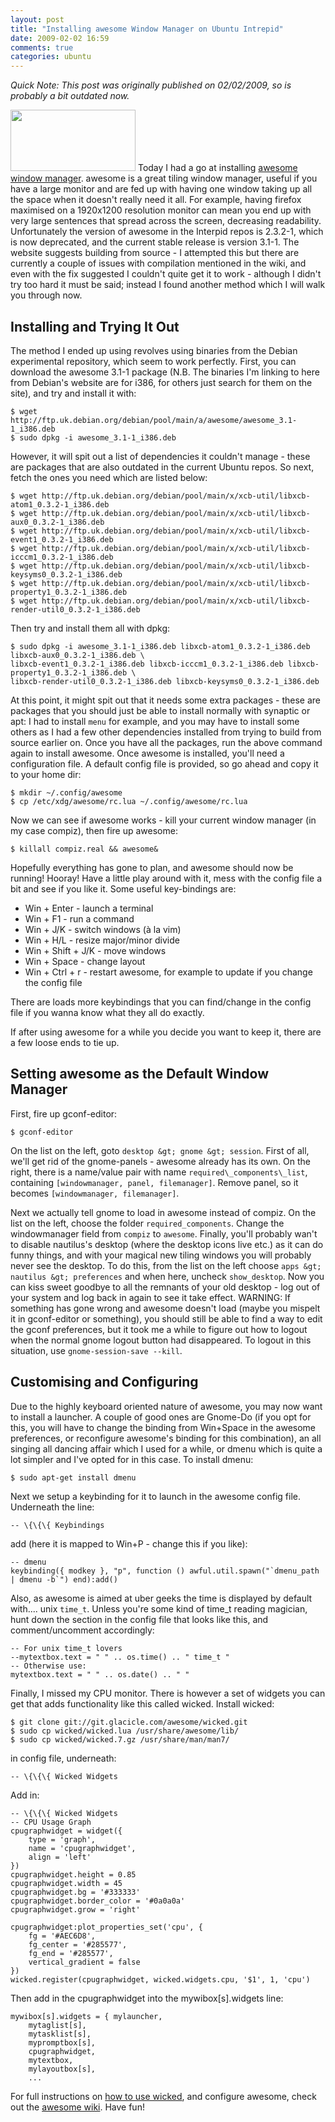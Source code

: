 ```yaml
---
layout: post
title: "Installing awesome Window Manager on Ubuntu Intrepid"
date: 2009-02-02 16:59
comments: true
categories: ubuntu
---
```

*Quick Note: This post was originally published on 02/02/2009, so is probably a bit outdated now.*

<img src="http://www.actionshrimp.com/wordpress/wp-content/uploads/2009/02/awesomescreenmini.png" width="200" height="98" /> Today I had a go at installing [awesome window manager][1]. awesome is a great tiling window manager, useful if you have a large monitor and are fed up with having one window taking up all the space when it doesn't really need it all. For example, having firefox maximised on a 1920x1200 resolution monitor can mean you end up with very large sentences that spread across the screen, decreasing readability. Unfortunately the version of awesome in the Interpid repos is 2.3.2-1, which is now deprecated, and the current stable release is version 3.1-1.  The website suggests building from source - I attempted this but there are currently a couple of issues with compilation mentioned in the wiki, and even with the fix suggested I couldn't quite get it to work - although I didn't try too hard it must be said; instead I found another method which I will walk you through now.

<!--more-->

## Installing and Trying It Out 

The method I ended up using revolves using binaries from the Debian experimental repository, which seem to work perfectly. First, you can download the awesome 3.1-1 package (N.B. The binaries I'm linking to here from Debian's website are for i386, for others just search for them on the site), and try and install it with: 

    $ wget http://ftp.uk.debian.org/debian/pool/main/a/awesome/awesome_3.1-1_i386.deb
    $ sudo dpkg -i awesome_3.1-1_i386.deb
    
However, it will spit out a list of dependencies it couldn't manage - these are packages that are also outdated in the current Ubuntu repos. So next, fetch the ones you need which are listed below: 

    $ wget http://ftp.uk.debian.org/debian/pool/main/x/xcb-util/libxcb-atom1_0.3.2-1_i386.deb
    $ wget http://ftp.uk.debian.org/debian/pool/main/x/xcb-util/libxcb-aux0_0.3.2-1_i386.deb
    $ wget http://ftp.uk.debian.org/debian/pool/main/x/xcb-util/libxcb-event1_0.3.2-1_i386.deb
    $ wget http://ftp.uk.debian.org/debian/pool/main/x/xcb-util/libxcb-icccm1_0.3.2-1_i386.deb
    $ wget http://ftp.uk.debian.org/debian/pool/main/x/xcb-util/libxcb-keysyms0_0.3.2-1_i386.deb
    $ wget http://ftp.uk.debian.org/debian/pool/main/x/xcb-util/libxcb-property1_0.3.2-1_i386.deb
    $ wget http://ftp.uk.debian.org/debian/pool/main/x/xcb-util/libxcb-render-util0_0.3.2-1_i386.deb
    
Then try and install them all with dpkg: 

    $ sudo dpkg -i awesome_3.1-1_i386.deb libxcb-atom1_0.3.2-1_i386.deb libxcb-aux0_0.3.2-1_i386.deb \
    libxcb-event1_0.3.2-1_i386.deb libxcb-icccm1_0.3.2-1_i386.deb libxcb-property1_0.3.2-1_i386.deb \
    libxcb-render-util0_0.3.2-1_i386.deb libxcb-keysyms0_0.3.2-1_i386.deb
    
At this point, it might spit out that it needs some extra packages - these are packages that you should just be able to install normally with synaptic or apt: I had to install `menu` for example, and you may have to install some others as I had a few other dependencies installed from trying to build from source earlier on. Once you have all the packages, run the above command again to install awesome. Once awesome is installed, you'll need a configuration file. A default config file is provided, so go ahead and copy it to your home dir: 

    $ mkdir ~/.config/awesome
    $ cp /etc/xdg/awesome/rc.lua ~/.config/awesome/rc.lua
    
Now we can see if awesome works - kill your current window manager (in my case compiz), then fire up awesome: 

    $ killall compiz.real && awesome&
    
Hopefully everything has gone to plan, and awesome should now be running! Hooray! Have a little play around with it, mess with the config file a bit and see if you like it. Some useful key-bindings are: 

- Win + Enter - launch a terminal
- Win + F1 - run a command
- Win + J/K - switch windows (à la vim)
- Win + H/L - resize major/minor divide
- Win + Shift + J/K - move windows
- Win + Space - change layout
- Win + Ctrl + r - restart awesome, for example to update if you change the config file 

There are loads more keybindings that you can find/change in the config file if you wanna know what they all do exactly.

If after using awesome for a while you decide you want to keep it, there are a few loose ends to tie up. 

## Setting awesome as the Default Window Manager 

First, fire up gconf-editor: 

    $ gconf-editor
    
On the list on the left, goto `desktop &gt; gnome &gt; session`. First of all, we'll get rid of the gnome-panels - awesome already has its own. On the right, there is a name/value pair with name `required\_components\_list`, containing `[windowmanager, panel, filemanager]`. Remove panel, so it becomes `[windowmanager, filemanager]`. 

Next we actually tell gnome to load in awesome instead of compiz. On the list on the left, choose the folder `required_components`. Change the windowmanager field from `compiz` to `awesome`. Finally, you'll probably wan't to disable nautilus's desktop (where the desktop icons live etc.) as it can do funny things, and with your magical new tiling windows you will probably never see the desktop. To do this, from the list on the left choose `apps &gt; nautilus &gt; preferences` and when here, uncheck `show_desktop`. Now you can kiss sweet goodbye to all the remnants of your old desktop - log out of your system and log back in again to see it take effect. WARNING: If something has gone wrong and awesome doesn't load (maybe you mispelt it in gconf-editor or something), you should still be able to find a way to edit the gconf preferences, but it took me a while to figure out how to logout when the normal gnome logout button had disappeared. To logout in this situation, use `gnome-session-save --kill`. 

## Customising and Configuring 

Due to the highly keyboard oriented nature of awesome, you may now want to install a launcher. A couple of good ones are Gnome-Do (if you opt for this, you will have to change the binding from Win+Space in the awesome preferences, or reconfigure awesome's binding for this combination), an all singing all dancing affair which I used for a while, or dmenu which is quite a lot simpler and I've opted for in this case. To install dmenu: 

    $ sudo apt-get install dmenu
    
Next we setup a keybinding for it to launch in the awesome config file. Underneath the line: 

    -- \{\{\{ Keybindings 

add (here it is mapped to Win+P - change this if you like): 

    -- dmenu
    keybinding({ modkey }, "p", function () awful.util.spawn("`dmenu_path | dmenu -b`") end):add()
    
Also, as awesome is aimed at uber geeks the time is displayed by default with.... unix `time_t`. Unless you're some kind of time_t reading magician, hunt down the section in the config file that looks like this, and comment/uncomment accordingly: 

    -- For unix time_t lovers
    --mytextbox.text = " " .. os.time() .. " time_t "
    -- Otherwise use:
    mytextbox.text = " " .. os.date() .. " "
    
Finally, I missed my CPU monitor. There is however a set of widgets you can get that adds functionality like this called wicked. Install wicked: 

    $ git clone git://git.glacicle.com/awesome/wicked.git
    $ sudo cp wicked/wicked.lua /usr/share/awesome/lib/
    $ sudo cp wicked/wicked.7.gz /usr/share/man/man7/
    
in config file, underneath: 

    -- \{\{\{ Wicked Widgets
    
Add in: 

    -- \{\{\{ Wicked Widgets
    -- CPU Usage Graph
    cpugraphwidget = widget({
        type = 'graph',
        name = 'cpugraphwidget',
        align = 'left'
    })
    cpugraphwidget.height = 0.85
    cpugraphwidget.width = 45
    cpugraphwidget.bg = '#333333'
    cpugraphwidget.border_color = '#0a0a0a'
    cpugraphwidget.grow = 'right'

    cpugraphwidget:plot_properties_set('cpu', {
        fg = '#AEC6D8',
        fg_center = '#285577',
        fg_end = '#285577',
        vertical_gradient = false
    })
    wicked.register(cpugraphwidget, wicked.widgets.cpu, '$1', 1, 'cpu')
    
Then add in the cpugraphwidget into the mywibox[s].widgets line: 

    mywibox[s].widgets = { mylauncher,
        mytaglist[s],
        mytasklist[s],
        mypromptbox[s],
        cpugraphwidget,
        mytextbox,
        mylayoutbox[s],
        ...
        
For full instructions on [how to use wicked][2], and configure awesome, check out the [awesome wiki][3]. Have fun!

 [1]: http://awesome.naquadah.org/
 [2]: http://awesome.naquadah.org/wiki/index.php?title=Wicked
 [3]: http://awesome.naquadah.org/wiki/index.php?title=Main_Page
